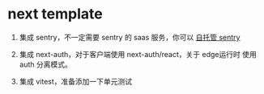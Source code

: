 # next template

1. 集成 sentry，不一定需要 sentry 的 saas 服务，你可以 [自托管 sentry](https://develop.sentry.dev/self-hosted/)

2. 集成 next-auth，对于客户端使用 next-auth/react，关于 edge运行时 使用 auth 分离模式。

3. 集成 vitest，准备添加一下单元测试
